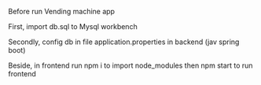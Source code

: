 Before run Vending machine app

First, import db.sql to Mysql workbench

Secondly, config db in file application.properties in backend (jav spring boot)

Beside, in frontend run npm i to import node_modules then npm start to run frontend
